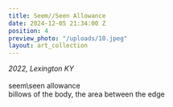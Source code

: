 ```yaml
---
title: Seem//Seen Allowance
date: 2024-12-05 21:34:00 Z
position: 4
preview_photo: "/uploads/10.jpeg"
layout: art_collection
---
```


*2022, Lexington KY* <br>
<br>
seem\\seen allowance<br>
billows of the body, the area between the edge
